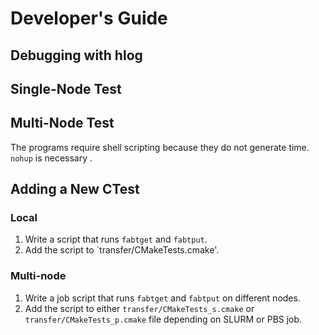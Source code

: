 # Developer's Guide

## Debugging with hlog

  
## Single-Node Test

## Multi-Node Test

  The programs require shell scripting because they do not generate time.
  `nohup` is necessary .
  
## Adding a New CTest

### Local
1. Write a script that runs `fabtget` and `fabtput`.
2. Add the script to `transfer/CMakeTests.cmake'.

### Multi-node
1. Write a job script that runs `fabtget` and `fabtput` on different nodes.
2. Add the script to either `transfer/CMakeTests_s.cmake` or
  `transfer/CMakeTests_p.cmake` file depending on SLURM or PBS job.
  
